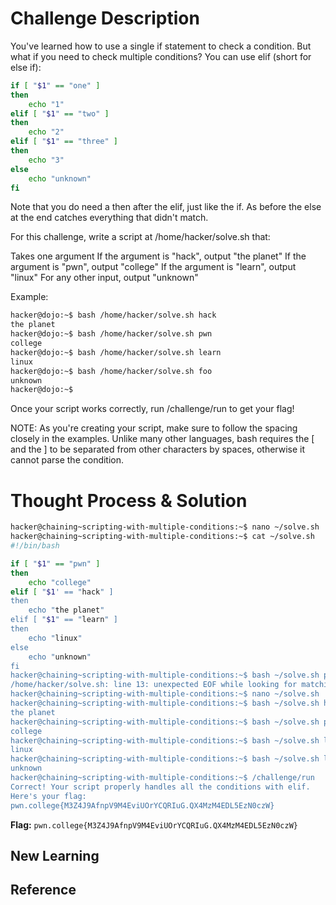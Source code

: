 # Challenge Description
You've learned how to use a single if statement to check a condition. But what if you need to check multiple conditions? You can use elif (short for else if):
```bash
if [ "$1" == "one" ]
then
    echo "1"
elif [ "$1" == "two" ]
then
    echo "2"
elif [ "$1" == "three" ]
then
    echo "3"
else
    echo "unknown"
fi
```
Note that you do need a then after the elif, just like the if. As before the else at the end catches everything that didn't match.

For this challenge, write a script at /home/hacker/solve.sh that:

  Takes one argument
  If the argument is "hack", output "the planet"
  If the argument is "pwn", output "college"
  If the argument is "learn", output "linux"
  For any other input, output "unknown"

Example:
```bash
hacker@dojo:~$ bash /home/hacker/solve.sh hack
the planet
hacker@dojo:~$ bash /home/hacker/solve.sh pwn
college
hacker@dojo:~$ bash /home/hacker/solve.sh learn
linux
hacker@dojo:~$ bash /home/hacker/solve.sh foo
unknown
hacker@dojo:~$
```
Once your script works correctly, run /challenge/run to get your flag!

NOTE: As you're creating your script, make sure to follow the spacing closely in the examples. Unlike many other languages, bash requires the [ and the ] to be separated from other characters by spaces, otherwise it cannot parse the condition.
# Thought Process & Solution

```bash
hacker@chaining~scripting-with-multiple-conditions:~$ nano ~/solve.sh
hacker@chaining~scripting-with-multiple-conditions:~$ cat ~/solve.sh
#!/bin/bash

if [ "$1" == "pwn" ]
then
	echo "college"
elif [ "$1' == "hack" ]
then
	echo "the planet"
elif [ "$1" == "learn" ]
then
	echo "linux"
else
	echo "unknown"
fi
hacker@chaining~scripting-with-multiple-conditions:~$ bash ~/solve.sh pwn
/home/hacker/solve.sh: line 13: unexpected EOF while looking for matching `"'
hacker@chaining~scripting-with-multiple-conditions:~$ nano ~/solve.sh
hacker@chaining~scripting-with-multiple-conditions:~$ bash ~/solve.sh hack
the planet
hacker@chaining~scripting-with-multiple-conditions:~$ bash ~/solve.sh pwn
college
hacker@chaining~scripting-with-multiple-conditions:~$ bash ~/solve.sh learn
linux
hacker@chaining~scripting-with-multiple-conditions:~$ bash ~/solve.sh le
unknown
hacker@chaining~scripting-with-multiple-conditions:~$ /challenge/run
Correct! Your script properly handles all the conditions with elif.
Here's your flag:
pwn.college{M3Z4J9AfnpV9M4EviUOrYCQRIuG.QX4MzM4EDL5EzN0czW}
```
**Flag:** `pwn.college{M3Z4J9AfnpV9M4EviUOrYCQRIuG.QX4MzM4EDL5EzN0czW}`
## New Learning
## Reference
